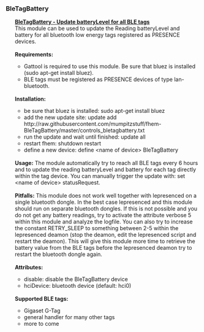 <h3>BleTagBattery</h3>
<ul>
  <u><b>BleTagBattery - Update batteryLevel for all BLE tags</b></u>
  <br>
  This module can be used to update the Reading batteryLevel and battery for all bluetooth low energy tags registered as PRESENCE devices.<br><br>
  <b>Requirements:</b><br>
  <ul>
    <li>Gattool is required to use this module. Be sure that bluez is installed (sudo apt-get install bluez).</li>
    <li>BLE tags must be registered as PRESENCE devices of type lan-bluetooth.</li>
  </ul>
  <br>
  <b>Installation:</b>
  <ul>
    <li>be sure that bluez is installed: sudo apt-get install bluez</li>
    <li>add the new update site: update add http://<i></i>raw.githubusercontent.com/mumpitzstuff/fhem-BleTagBattery/master/controls_bletagbattery.txt</li>
    <li>run the update and wait until finished: update all</li>
    <li>restart fhem: shutdown restart</li>
    <li>define a new device: define &lt;name of device&gt; BleTagBattery</li>
  </ul>
  <br>
  <b>Usage:</b>
  The module automatically try to reach all BLE tags every 6 hours and to update the reading batteryLevel and battery for each tag directly within the tag device. You 
  can manually trigger the update with: set &lt;name of device&gt; statusRequest.
  <br><br>
  <b>Pitfalls:</b>
  This module does not work well together with lepresenced on a single bluetooth dongle. In the best case lepresenced and this module should run on 
  separate bluetooth dongles. If this is not possible and you do not get any battery readings, try to activate the attribute verbose 5 within this 
  module and analyze the logfile. You can also try to increase the constant RETRY_SLEEP to something between 2-5 within the lepresenced deamon (stop 
  the deamon, edit the lepresenced script and restart the deamon). This will give this module more time to retrieve the battery value from the BLE
  tags before the lepresenced deamon try to restart the bluetooth dongle again.
  <br><br>
  <b>Attributes:</b>
  <ul>
    <li>disable: disable the BleTagBattery device</li>
    <li>hciDevice: bluetooth device (default: hci0)</li>
  </ul>
  <br>
  <b>Supported BLE tags:</b>
  <ul>
    <li>Gigaset G-Tag</li>
    <li>general handler for many other tags</li>
    <li>more to come</li>
  </ul>
</ul>
